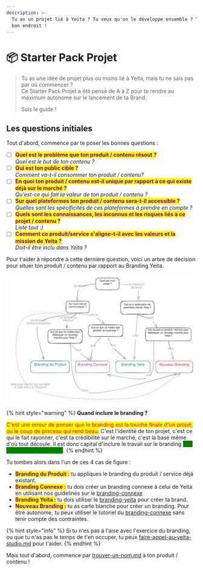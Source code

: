```yaml
---
description: >-
  Tu as un projet lié à Yeita ? Tu veux qu'on le développe ensemble ? Tu es au
  bon endroit !
---
```


# 📦 Starter Pack Projet

> Tu as une idée de projet plus ou moins lié à Yeita, mais tu ne sais pas par où commencer ? \
> Ce Starter Pack Projet a été pensé de A à Z pour te rendre au maximum autonome sur le lancement de ta Brand.
>
> Suis le guide !

## Les questions initiales

Tout d'abord, commence par te poser les bonnes questions :&#x20;

* [ ] <mark style="color:purple;">**Quel est le problème que ton produit / contenu résout ?**</mark> \
  _Quel est le but de ton contenu ?_
* [ ] <mark style="color:purple;">**Qui est ton public cible ?**</mark> \
  _Comment va-t-il consommer ton produit / contenu?_
* [ ] <mark style="color:purple;">**En quoi ton produit / contenu est-il unique par rapport à ce qui existe déjà sur le marché ?**</mark>\
  _Qu'est-ce qui fait la valeur de ton produit / contenu ?_
* [ ] <mark style="color:purple;">**Sur quel plateformes ton produit / contenu sera-t-il accessible ?**</mark>\
  _Quelles sont les spécificités de ces plateformes à prendre en compte ?_
* [ ] <mark style="color:purple;">**Quels sont les connaissances, les inconnus et les risques liés à ce projet / contenu ?**</mark>\
  _Liste tout :)_
* [ ] <mark style="color:purple;">**Comment ce produit/service s'aligne-t-il avec les valeurs et la mission de Yeita ?**</mark>\
  _Doit-il être inclu dans Yeita ?_

Pour t'aider à répondre à cette dernière question, voici un arbre de décision pour situer ton produit / contenu par rapport au Branding Yeita.

<img src="../../.gitbook/assets/file.excalidraw.svg" alt="Arbre de décision du Branding" class="gitbook-drawing">

{% hint style="warning" %}
**Quand inclure le branding ?**

<mark style="color:red;">C'est une erreur de penser que le branding est la touche finale d'un projet, ou le coup de pinceau qui rend beau.</mark> C'est l'identité de ton projet, c'est ce qui le fait rayonner, c'est ta crédibilité sur le marché, c'est la base même d'où tout découle. Il est donc capital d'inclure le travail sur le branding <mark style="color:green;background-color:green;">**dès le départ de ton projet**</mark>.&#x20;
{% endhint %}

Tu tombes alors dans l'un de ces 4 cas de figure :&#x20;

* <mark style="color:purple;">**Branding du Produit :**</mark> tu appliques le branding du produit / service déjà existant.
* <mark style="color:purple;">**Branding Connexe :**</mark> tu dois créer un branding connexe à celui de Yeita en utilisant nos guidelines sur  le [branding-connexe](branding-connexe/ "mention")
* <mark style="color:purple;">**Branding Yeita :**</mark> tu dois utiliser le [branding-yeita](branding-yeita/ "mention") pour créer ta brand.
* <mark style="color:purple;">**Nouveau Branding :**</mark> tu as carte blanche pour créer un branding. Pour être autonome, tu peux utiliser le tutoriel du [branding-connexe](branding-connexe/ "mention") sans tenir compte des contraintes.&#x20;

{% hint style="info" %}
Si tu n'es pas à l'aise avec l'exercice du branding, ou que tu n'as pas le temps de t'en occuper, tu peux [faire-appel-au-yeita-studio.md](faire-appel-au-yeita-studio.md "mention") pour t'aider.&#x20;
{% endhint %}

Mais tout d'abord, commence par [trouver-un-nom.md](trouver-un-nom.md "mention") à ton produit / contenu !

